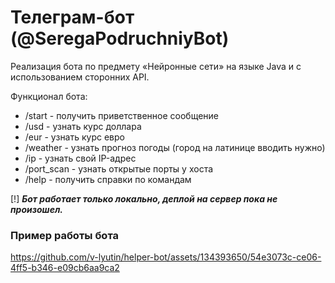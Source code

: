 # Телеграм-бот (@SeregaPodruchniyBot)
Реализация бота по предмету «Нейронные сети» на языке Java и с использованием сторонних API.

Функционал бота:
* /start - получить приветственное сообщение
* /usd - узнать курс доллара 
* /eur - узнать курс евро 
* /weather - узнать прогноз погоды (город на латинице вводить нужно)
* /ip - узнать свой IP-адрес
* /port_scan - узнать открытые порты у хоста
* /help - получить справки по командам

[!] ***Бот работает только локально, деплой на сервер пока не произошел.***

### Пример работы бота

https://github.com/v-lyutin/helper-bot/assets/134393650/54e3073c-ce06-4ff5-b346-e09cb6aa9ca2


